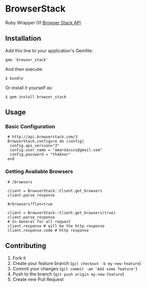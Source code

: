# BrowserStack

Ruby Wrapper Of [Browser Stack API](https://github.com/browserstack/api)

## Installation

Add this line to your application's Gemfile:

    gem 'browser_stack'

And then execute:

    $ bundle

Or install it yourself as:

    $ gem install browser_stack

## Usage

### Basic Configuration
```
 # http://api.browserstack.com/3
 BrowserStack.configure do |config|
  config.api_version="3"
  config.user_name = "amardaxini@gmail.com"
  config.password = "thakkar"
 end

```
### Getting Available Browsers
```
 # /browsers

 client = BrowserStack::Client.get_browsers
 client.parse_response

 #/browsers?flat=true

 client = BrowserStack::Client.get_browsers(true)
 client.parse_response
 # In General for all request
 client.response # will be the http response
 client.response.code # http response

```

## Contributing

1. Fork it
2. Create your feature branch (`git checkout -b my-new-feature`)
3. Commit your changes (`git commit -am 'Add some feature'`)
4. Push to the branch (`git push origin my-new-feature`)
5. Create new Pull Request
